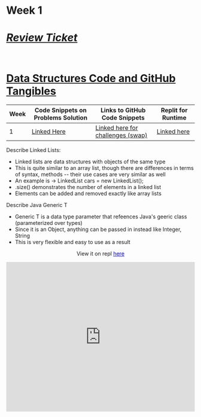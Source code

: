 # Week 1

# **_[Review Ticket](https://github.com/ArnavPalkhiwala/APCSA-Tri3-Individual/issues/1)_**
<br>

# [Data Structures Code and GitHub Tangibles](https://arnavpalkhiwala.github.io/APCSA-Tri3-Individual/datastructures)

| Week | Code Snippets on Problems Solution | Links to GitHub Code Snippets | Replit for Runtime| 
| ----- | ----- | ----- | ----- |
|     1|[Linked Here](https://github.com/ArnavPalkhiwala/APCSA-Tri3-Individual/blob/main/Challenge1.java)| [Linked here for challenges (swap)](https://github.com/ArnavPalkhiwala/APCSA-Tri3-Individual/blob/main/Challenge1.java#L5-L12)| [Linked here](https://replit.com/@ArnavPalkhiwala/APCSA-Tri3-Individual#.replit)

Describe Linked Lists:
* Linked lists are data structures with objects of the same type
* This is quite similar to an array list, though there are differences in terms of syntax, methods -- their use cases are very similar as well
* An example is -> LinkedList<String> cars = new LinkedList<String>();
* .size() demonstrates the number of elements in a linked list
* Elements can be added and removed exactly like array lists 
  
Describe Java Generic T
* Generic T is a data type parameter that refeences Java's geeric class (parameterized over types)
* Since it is an Object, anything can be passed in instead like Integer, String
* This is very flexible and easy to use as a result
  
<div class="frq-content" style="text-align: center;">
                <p>View it on repl <u><a style="color: blue" target="_blank"
                                         href="https://replit.com/@ArnavPalkhiwala/APCSA-Tri3-Individual-1">here</a></u></p>
                <iframe height="400px" width="100%" src="https://replit.com/@ArnavPalkhiwala/APCSA-Tri3-Individual-1lite=true"
                        scrolling="no" frameborder="yes" allowtransparency="true" allowfullscreen="true"></iframe>
            </div><br>
